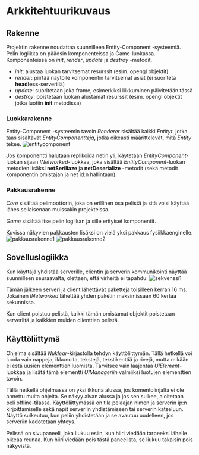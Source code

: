 # Arkkitehtuurikuvaus
## Rakenne
Projektin rakenne noudattaa suunnilleen Entity-Component -systeemiä. Pelin logiikka on pääosin komponenteissa ja Game-luokassa. Komponenteissa on _init_, _render_, _update_ ja _destroy_ -metodit.
* _init_: alustaa luokan tarvitsemat resurssit (esim. opengl objektit)
* _render_: piirtää näytölle komponentin tarvitsemat asiat (ei suoriteta __headless__-serverillä)
* _update_: suoritetaan joka frame, esimerkiksi liikkuminen päivitetään tässä
* _destroy_: poistetaan luokan alustamat resurssit (esim. opengl objektit jotka luotiin __init__ metodissa)

### Luokkarakenne
Entity-Component -systeemin tavoin _Renderer_ sisältää kaikki _Entityt_, jotka taas sisältävät _EntityComponentteja_, jotka oikeasti määrittelevät, mitä _Entity_ tekee.
![entitycomponent](https://i.imgur.com/R4MTfWH.png)

Jos komponentti halutaan replikoida netin yli, käytetään _EntityComponent_-luokan sijaan _INetworked_-luokkaa, joka sisältää _EntityComponent_-luokan metodien lisäksi __netSeriliaze__ ja __netDeserialize__ -metodit (sekä metodit komponentin omistajan ja net id:n hallintaan).

### Pakkausrakenne
_Core_ sisältää pelimoottorin, joka on erillinen osa pelistä ja sitä voisi käyttää lähes sellaisenaan muissakin projekteissa.

_Game_ sisältää itse pelin logiikan ja sille erityiset komponentit.

Kuvissa näkyvien pakkausten lisäksi on vielä yksi pakkaus fysiikkaenginelle.
![pakkausrakenne1](https://i.imgur.com/52wDCqB.png)
![pakkausrakenne2](https://i.imgur.com/NY2bd2s.png)


## Sovelluslogiikka
Kun käyttäjä yhdistää serverille, clientin ja serverin kommunikointi näyttää suunnilleen seuraavalta, olettaen, että virheitä ei tapahdu:
![sekvenssi1](https://i.imgur.com/46W0bMz.png)

Tämän jälkeen serveri ja client lähettävät paketteja toisilleen kerran 16 ms. Jokainen _INetworked_ lähettää yhden paketin maksimissaan 60 kertaa sekunnissa.

Kun client poistuu pelistä, kaikki tämän omistamat objektit poistetaan serveriltä ja kaikkien muiden clienttien pelistä.


## Käyttöliittymä
Ohjelma sisältää _Nuklear_-kirjastolla tehdyn käyttöliittymän. Tällä hetkellä voi luoda vain nappeja, ikkunoita, tekstejä, tekstikenttiä ja rivejä, mutta mikään ei estä uusien elementtien luomista. Tarvitsee vain laajentaa _UIElement_-luokkaa ja lisätä tämä elementti _UIManageriin_ valmiiksi luotujen elementtien tavoin.

Tällä hetkellä ohjelmassa on yksi ikkuna alussa, jos komentolinjalta ei ole annettu muita ohjeita. Se näkyy aivan alussa ja jos sen sulkee, aloitetaan peli offline-tilassa. Käyttöliittymässä on tila pelaajan nimen ja serverin ip:n kirjoittamiselle sekä napit serveriin yhdistämiseen tai serverin katseluun. Näyttö sulkeutuu, kun peliin yhdistetään ja se avautuu uudelleen, jos serveriin kadotetaan yhteys.

Pelissä on sivupaneeli, joka liukuu esiin, kun hiiri viedään tarpeeksi lähelle oikeaa reunaa. Kun hiiri viedään pois tästä paneelista, se liukuu takaisin pois näkyvistä.